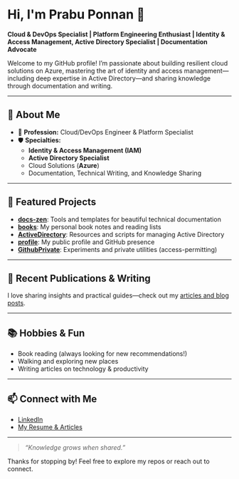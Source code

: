 # Hi, I'm Prabu Ponnan 👋

**Cloud & DevOps Specialist | Platform Engineering Enthusiast | Identity & Access Management, Active Directory Specialist | Documentation Advocate**

Welcome to my GitHub profile! I’m passionate about building resilient cloud solutions on Azure, mastering the art of identity and access management—including deep expertise in Active Directory—and sharing knowledge through documentation and writing.

---

## 🚀 About Me

- 💼 **Profession:** Cloud/DevOps Engineer & Platform Specialist  
- 🛡️ **Specialties:**  
  - **Identity & Access Management (IAM)**
  - **Active Directory Specialist**
  - Cloud Solutions (**Azure**)
  - Documentation, Technical Writing, and Knowledge Sharing

---

## 🌟 Featured Projects

- [**docs-zen**](https://github.com/p-prabu/docs-zen): Tools and templates for beautiful technical documentation  
- [**books**](https://github.com/p-prabu/books): My personal book notes and reading lists  
- [**ActiveDirectory**](https://github.com/p-prabu/ActiveDirectory): Resources and scripts for managing Active Directory  
- [**profile**](https://github.com/p-prabu/profile): My public profile and GitHub presence  
- [**GithubPrivate**](https://github.com/p-prabu/GithubPrivate): Experiments and private utilities (access-permitting)  

---

## 📝 Recent Publications & Writing

I love sharing insights and practical guides—check out my [articles and blog posts](https://resume.prabuponnan.in/).

---

## 📚 Hobbies & Fun

- Book reading (always looking for new recommendations!)
- Walking and exploring new places
- Writing articles on technology & productivity

---

## 📫 Connect with Me

- [LinkedIn](https://www.linkedin.com/in/prabu-ponnan-ab4803b0/)
- [My Resume & Articles](https://resume.prabuponnan.in/)

---

> _“Knowledge grows when shared.”_

Thanks for stopping by! Feel free to explore my repos or reach out to connect.
